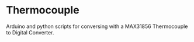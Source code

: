 # Thermocouple
Arduino and python scripts for conversing with a MAX31856 Thermocouple to Digital Converter.
